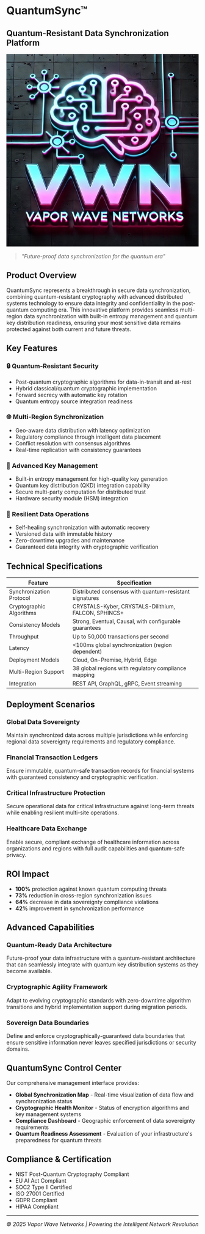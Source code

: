# QuantumSync™
## Quantum-Resistant Data Synchronization Platform

![QuantumSync](../img/logo-600.jpg)

> *"Future-proof data synchronization for the quantum era"*

## Product Overview

QuantumSync represents a breakthrough in secure data synchronization, combining quantum-resistant cryptography with advanced distributed systems technology to ensure data integrity and confidentiality in the post-quantum computing era. This innovative platform provides seamless multi-region data synchronization with built-in entropy management and quantum key distribution readiness, ensuring your most sensitive data remains protected against both current and future threats.

## Key Features

### 🔒 Quantum-Resistant Security
- Post-quantum cryptographic algorithms for data-in-transit and at-rest
- Hybrid classical/quantum cryptographic implementation
- Forward secrecy with automatic key rotation
- Quantum entropy source integration readiness

### 🌐 Multi-Region Synchronization
- Geo-aware data distribution with latency optimization
- Regulatory compliance through intelligent data placement
- Conflict resolution with consensus algorithms
- Real-time replication with consistency guarantees

### 🔑 Advanced Key Management
- Built-in entropy management for high-quality key generation
- Quantum key distribution (QKD) integration capability
- Secure multi-party computation for distributed trust
- Hardware security module (HSM) integration

### 🔄 Resilient Data Operations
- Self-healing synchronization with automatic recovery
- Versioned data with immutable history
- Zero-downtime upgrades and maintenance
- Guaranteed data integrity with cryptographic verification

## Technical Specifications

| Feature | Specification |
|---------|---------------|
| Synchronization Protocol | Distributed consensus with quantum-resistant signatures |
| Cryptographic Algorithms | CRYSTALS-Kyber, CRYSTALS-Dilithium, FALCON, SPHINCS+ |
| Consistency Models | Strong, Eventual, Causal, with configurable guarantees |
| Throughput | Up to 50,000 transactions per second |
| Latency | <100ms global synchronization (region dependent) |
| Deployment Models | Cloud, On-Premise, Hybrid, Edge |
| Multi-Region Support | 38 global regions with regulatory compliance mapping |
| Integration | REST API, GraphQL, gRPC, Event streaming |

## Deployment Scenarios

### Global Data Sovereignty
Maintain synchronized data across multiple jurisdictions while enforcing regional data sovereignty requirements and regulatory compliance.

### Financial Transaction Ledgers
Ensure immutable, quantum-safe transaction records for financial systems with guaranteed consistency and cryptographic verification.

### Critical Infrastructure Protection
Secure operational data for critical infrastructure against long-term threats while enabling resilient multi-site operations.

### Healthcare Data Exchange
Enable secure, compliant exchange of healthcare information across organizations and regions with full audit capabilities and quantum-safe privacy.

## ROI Impact

- **100%** protection against known quantum computing threats
- **73%** reduction in cross-region synchronization issues
- **64%** decrease in data sovereignty compliance violations
- **42%** improvement in synchronization performance

## Advanced Capabilities

### Quantum-Ready Data Architecture
Future-proof your data infrastructure with a quantum-resistant architecture that can seamlessly integrate with quantum key distribution systems as they become available.

### Cryptographic Agility Framework
Adapt to evolving cryptographic standards with zero-downtime algorithm transitions and hybrid implementation support during migration periods.

### Sovereign Data Boundaries
Define and enforce cryptographically-guaranteed data boundaries that ensure sensitive information never leaves specified jurisdictions or security domains.

## QuantumSync Control Center

Our comprehensive management interface provides:

- **Global Synchronization Map** - Real-time visualization of data flow and synchronization status
- **Cryptographic Health Monitor** - Status of encryption algorithms and key management systems
- **Compliance Dashboard** - Geographic enforcement of data sovereignty requirements
- **Quantum Readiness Assessment** - Evaluation of your infrastructure's preparedness for quantum threats

## Compliance & Certification

- NIST Post-Quantum Cryptography Compliant
- EU AI Act Compliant
- SOC2 Type II Certified
- ISO 27001 Certified
- GDPR Compliant
- HIPAA Compliant

---

*© 2025 Vapor Wave Networks | Powering the Intelligent Network Revolution*